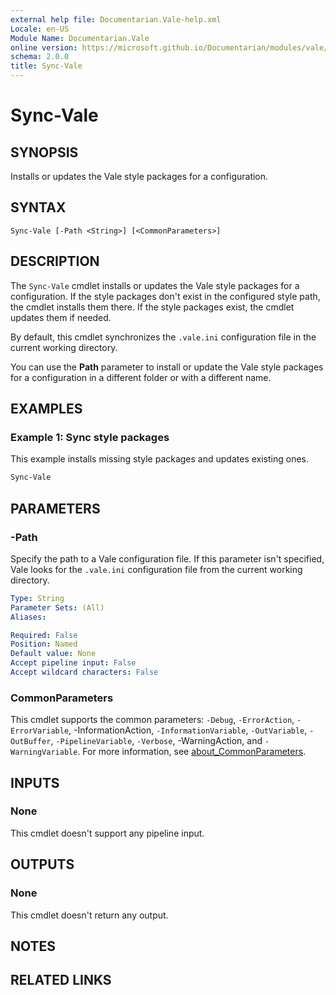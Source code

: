 ```yaml
---
external help file: Documentarian.Vale-help.xml
Locale: en-US
Module Name: Documentarian.Vale
online version: https://microsoft.github.io/Documentarian/modules/vale/reference/cmdlets/sync-vale
schema: 2.0.0
title: Sync-Vale
---
```


# Sync-Vale

## SYNOPSIS
Installs or updates the Vale style packages for a configuration.

## SYNTAX

```
Sync-Vale [-Path <String>] [<CommonParameters>]
```

## DESCRIPTION

The `Sync-Vale` cmdlet installs or updates the Vale style packages for a configuration. If the
style packages don't exist in the configured style path, the cmdlet installs them there. If the
style packages exist, the cmdlet updates them if needed.

By default, this cmdlet synchronizes the `.vale.ini` configuration file in the current working
directory.

You can use the **Path** parameter to install or update the Vale style packages for a configuration
in a different folder or with a different name.

## EXAMPLES

### Example 1: Sync style packages

This example installs missing style packages and updates existing ones.

```powershell
Sync-Vale
```

## PARAMETERS

### -Path

Specify the path to a Vale configuration file. If this parameter isn't specified, Vale looks for
the `.vale.ini` configuration file from the current working directory.

```yaml
Type: String
Parameter Sets: (All)
Aliases:

Required: False
Position: Named
Default value: None
Accept pipeline input: False
Accept wildcard characters: False
```

### CommonParameters

This cmdlet supports the common parameters: `-Debug`, `-ErrorAction`, `-ErrorVariable`,
-InformationAction, `-InformationVariable`, `-OutVariable`, `-OutBuffer`, `-PipelineVariable`,
`-Verbose`, -WarningAction, and `-WarningVariable`. For more information, see
[about_CommonParameters](http://go.microsoft.com/fwlink/?LinkID=113216).

## INPUTS

### None

This cmdlet doesn't support any pipeline input.

## OUTPUTS

### None

This cmdlet doesn't return any output.

## NOTES

## RELATED LINKS
